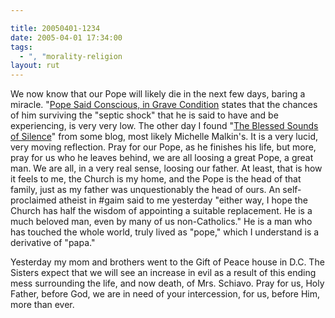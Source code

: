 ```yaml
---

title: 20050401-1234
date: 2005-04-01 17:34:00
tags:
  - ", "morality-religion
layout: rut
---
```


<p>
 We now know that our Pope will likely die
 in the next few days, baring a miracle.  "<a href="http://apnews.myway.com/article/20050401/D896N6880.html">Pope
 Said Conscious, in Grave Condition</a> states that the chances
 of him surviving the "septic shock" that he is said to have
 and be experiencing, is very very low.  The other day I found "<a href="http://www.nationalreview.com/comment/thiessen200503311119.asp">The
 Blessed Sounds of Silence</a>" from some blog, most likely
 Michelle Malkin's.  It is a very lucid, very moving reflection.
 Pray for our Pope, as he finishes his life, but more, pray for us
 who he leaves behind, we are all loosing a great Pope, a great man.
 We are all, in a very real sense, loosing our father.  At least,
 that is how it feels to me, the Church is my home, and the Pope
 is the head of that family, just as my father was unquestionably
 the head of ours.  An self-proclaimed atheist in #gaim said to
 me yesterday "either way, I hope the Church has half the wisdom
 of appointing a suitable replacement. He is a much beloved man,
 even by many of us non-Catholics."  He is a man who has touched
 the whole world, truly lived as "pope," which I understand is a
 derivative of "papa."</p>

<p>Yesterday my mom and brothers went to the Gift of Peace house
in D.C.  The Sisters expect that we will see an increase in evil as
a result of this ending mess surrounding the life, and now death,
of Mrs. Schiavo.  Pray for us, Holy Father, before God, we are in
need of your intercession, for us, before Him, more than ever.</p>

